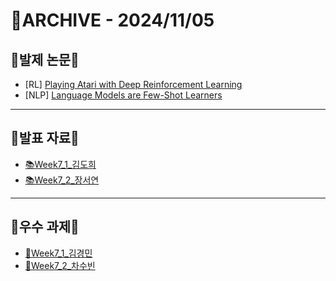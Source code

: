 # 📁ARCHIVE - 2024/11/05

## 💚발제 논문💚  
- [RL] [Playing Atari with Deep Reinforcement Learning](https://arxiv.org/abs/1312.5602)
- [NLP] [Language Models are Few-Shot Learners](https://papers.nips.cc/paper_files/paper/2020/file/1457c0d6bfcb4967418bfb8ac142f64a-Paper.pdf)
---

## 💚발표 자료💚

- [📚Week7_1_김도희](https://github.com/user-attachments/files/17627834/Week7_1_.pdf)
- [📚Week7_2_장서연](https://github.com/user-attachments/files/17624302/Week7_2_.pdf)




---

## 💚우수 과제💚
- [🌟Week7_1_김경민](https://aware-option-ea8.notion.site/Playing-Atari-with-Deep-Reinforcement-Learning-10191e7d8482805b9cfecc7f1420f2b3)
- [🌟Week7_2_차수빈](https://water-bean.notion.site/5-Language-Models-are-Few-Shot-Learners-13321b1368b8807192c8d62109a9ced5)
